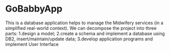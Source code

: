 # GoBabbyApp
This is a database application helps to manage the Midwifery services (in a simplified real-world context). We can decompose the project into three parts: 1.design a model;  2.create a schema and implement a database using DB2, insert/maintain/update data;  3.develop application programs and implement User Interface

